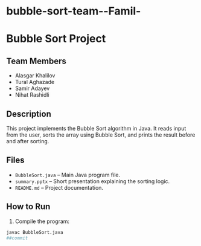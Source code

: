 # bubble-sort-team--Famil-
# Bubble Sort Project

## Team Members
- Alasgar Khalilov
- Tural Aghazade
- Samir Adayev
- Nihat Rashidli

## Description
This project implements the Bubble Sort algorithm in Java. It reads input from the user, sorts the array using Bubble Sort, and prints the result before and after sorting.

## Files
- `BubbleSort.java` – Main Java program file.
- `summary.pptx` – Short presentation explaining the sorting logic.
- `README.md` – Project documentation.

## How to Run
1. Compile the program:
```bash
javac BubbleSort.java
##commit
